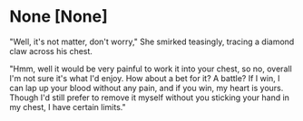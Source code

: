 # None [None]
"Well, it's not matter, don't worry," She smirked teasingly, tracing a diamond claw across his chest.    

"Hmm, well it would be very painful to work it into your chest, so no, overall I'm not sure it's what I'd enjoy. How about a bet for it? A battle? If I win, I can lap up your blood without any pain, and if you win, my heart is yours. Though I'd still prefer to remove it myself without you sticking your hand in my chest, I have certain limits."
